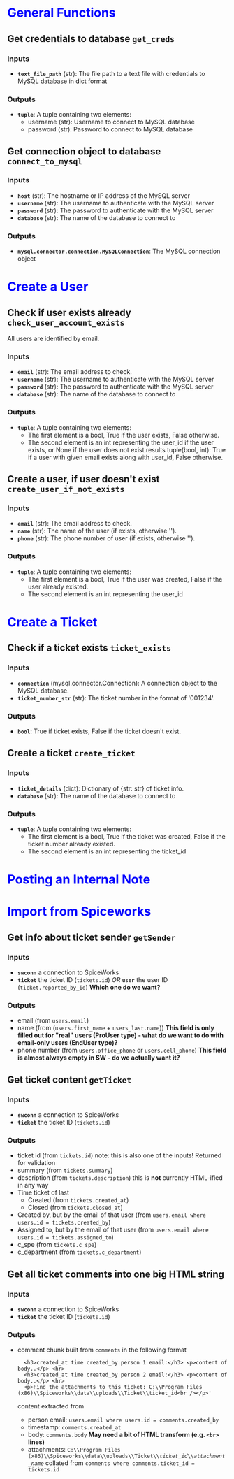 # <span style ="color:blue">**General Functions**</span>

## Get credentials to database `get_creds`

### Inputs

- **`text_file_path`** (str): The file path to a text file with credentials to MySQL database in dict format

### Outputs

- **`tuple`**: A tuple containing two elements:
    - username (str): Username to connect to MySQL database
    - password (str): Password to connect to MySQL database

## Get connection object to database `connect_to_mysql`

### Inputs

- **`host`** (str): The hostname or IP address of the MySQL server
- **`username`** (str): The username to authenticate with the MySQL server
- **`password`** (str): The password to authenticate with the MySQL server
- **`database`**  (str): The name of the database to connect to 

### Outputs

- **`mysql.connector.connection.MySQLConnection`**: The MySQL connection object 


# <span style="color:blue">**Create a User**</span>

## Check if user exists already `check_user_account_exists`

All users are identified by email.

### Inputs

- **`email`** (str): The email address to check.
- **`username`** (str): The username to authenticate with the MySQL server
- **`password`** (str): The password to authenticate with the MySQL server
- **`database`**  (str): The name of the database to connect to 

### Outputs

- **`tuple`**: A tuple containing two elements:
    - The first element is a bool, True if the user exists, False otherwise.
    - The second element is an int representing the user_id if the user exists,
        or None if the user does not exist.results tuple(bool, int): True if a user with given email exists along with user_id, False otherwise.

## Create a user, if user doesn't exist `create_user_if_not_exists`

### Inputs

- **`email`** (str): The email address to check.
- **`name`** (str): The name of the user (if exists, otherwise '').
- **`phone`** (str): The phone number of user (if exists, otherwise '').

### Outputs

- **`tuple`**: A tuple containing two elements:
    - The first element is a bool, True if the user was created, False if the user already existed.
    - The second element is an int representing the user_id 

# <span style="color:blue">**Create a Ticket**</span>

## Check if a ticket exists `ticket_exists`

### Inputs

- **`connection`** (mysql.connector.Connection): A connection object to the MySQL database.
- **`ticket_number_str`** (str): The ticket number in the format of '001234'.

### Outputs

- **`bool`**: True if ticket exists, False if the ticket doesn't exist.

## Create a ticket `create_ticket`

### Inputs

- **`ticket_details`** (dict): Dictionary of {str: str} of ticket info.
- **`database`**  (str): The name of the database to connect to 

### Outputs

- **`tuple`**: A tuple containing two elements:
    - The first element is a bool, True if the ticket was created, False if the ticket number already existed.
    - The second element is an int representing the ticket_id 

# <span style="color:blue">**Posting an Internal Note**</span>





# <span style ="color:blue">**Import from Spiceworks**</span>

## Get info about ticket sender `getSender`

### Inputs

- **`swconn`** a connection to SpiceWorks
- **`ticket`** the ticket ID (`tickets.id`) *OR* **`user`** the user ID (`ticket.reported_by_id`) **Which one do we want?**

### Outputs

- email (from `users.email`)
- name (from (`users.first_name` + `users_last.name`)) **This field is only filled out for "real" users (ProUser type) - what do we want to do with email-only users (EndUser type)?**
- phone number (from `users.office_phone` or `users.cell_phone`) **This field is almost always empty in SW - do we actually want it?**

## Get ticket content `getTicket`

### Inputs

- **`swconn`** a connection to SpiceWorks
- **`ticket`** the ticket ID (`tickets.id`)

### Outputs

- ticket id (from `tickets.id`) note: this is also one of the inputs! Returned for validation
- summary (from `tickets.summary`)
- description (from `tickets.description`) this is **not** currently HTML-ified in any way
- Time ticket of last
    - Created (from `tickets.created_at`)
    - Closed (from `tickets.closed_at`)
- Created by, but by the email of that user (from `users.email where users.id = tickets.created_by`)
- Assigned to, but by the email of that user (from `users.email where users.id = tickets.assigned_to`)
- c_spe (from `tickets.c_spe`)
- c_department (from `tickets.c_department`)

## Get all ticket comments into one big HTML string

### Inputs

- **`swconn`** a connection to SpiceWorks
- **`ticket`** the ticket ID (`tickets.id`)

### Outputs

- comment chunk built from `comments` in the following format

        <h3>created_at time created_by person 1 email:</h3> <p>content of body..</p> <hr>
        <h3>created_at time created_by person 2 email:</h3> <p>content of body..</p> <hr>
        <p>Find the attachments to this ticket: C:\\Program Files (x86)\\Spiceworks\\data\\uploads\\Ticket\\ticket_id<br /></p>'

  content extracted from
    - person email: `users.email where users.id = comments.created_by`
    - timestamp: `comments.created_at`
    - body: `comments.body` **May need a bit of HTML transform (e.g. `<br>` lines)**
    - attachments: `C:\\Program Files (x86)\\Spiceworks\\data\\uploads\\Ticket\\`*`ticket_id`*`\\`_`attachment_name`_
  collated from `comments where comments.ticket_id = tickets.id`